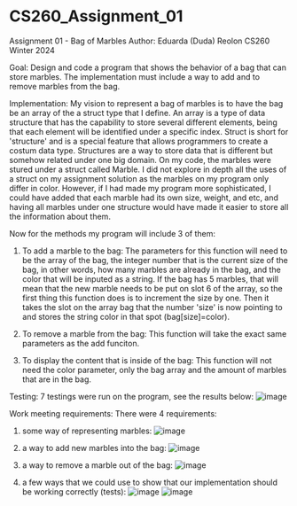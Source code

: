 # CS260_Assignment_01

Assignment 01 - Bag of Marbles
Author: Eduarda (Duda) Reolon
CS260 Winter 2024

Goal: 
Design and code a program that shows the behavior of a bag that can store marbles. The implementation must include a way to add and to remove marbles from the bag. 

Implementation:
My vision to represent a bag of marbles is to have the bag be an array of the a struct type that I define. An array is a type of data structure that has the
capability to store several different elements, being that each element will be identified under a specific index. Struct is short for 'structure' and is a special
feature that allows programmers to create a costum data type. Structures are a way to store data that is different but somehow related under one big domain. On my
code, the marbles were stured under a struct called Marble. I did not explore in depth all the uses of a struct on my assignment solution as the marbles on my
program only differ in color. However, if I had made my program more sophisticated, I could have added that each marble had its own size, weight, and etc, and having
all marbles under one structure would have made it easier to store all the information about them. 

Now for the methods my program will include 3 of them:
  1. To add a marble to the bag: The parameters for this function will need to be the array of
the bag, the integer number that is the current size of the bag, in other words, how many marbles
are already in the bag, and the color that will be inputed as a string. If the bag has 5 marbles,
that will mean that the new marble needs to be put on slot 6 of the array, so the first thing this
function does is to increment the size by one. Then it takes the slot on the array bag that the number
'size' is now pointing to and stores the string color in that spot (bag[size]=color).

  3. To remove a marble from the bag: This function will take the exact same parameters as the add
funciton. 

    
  4. To display the content that is inside of the bag: This function will not need the color parameter,
only the bag array and the amount of marbles that are in the bag. 

Testing:
7 testings were run on the program, see the results below:
![image](https://github.com/dudareolon/CS260_Assignment_01/assets/102680672/d465f9f5-f8c2-4bb3-816d-8630c5ac157f)

Work meeting requirements:
There were 4 requirements:
1. some way of representing marbles:
![image](https://github.com/dudareolon/CS260_Assignment_01/assets/102680672/aec0b494-5fcd-450c-b72a-219613947149)

2. a way to add new marbles into the bag:
![image](https://github.com/dudareolon/CS260_Assignment_01/assets/102680672/e99d7f8e-c6fb-4bf7-8ce6-ffdf27892795)

3. a way to remove a marble out of the bag:
![image](https://github.com/dudareolon/CS260_Assignment_01/assets/102680672/94acaf5f-e87f-4ba9-9408-2dac270ce74a)

4. a few ways that we could use to show that our implementation should be working correctly (tests):
![image](https://github.com/dudareolon/CS260_Assignment_01/assets/102680672/8054edc1-dcb3-421b-847b-82a67c2a3437)
![image](https://github.com/dudareolon/CS260_Assignment_01/assets/102680672/6baaa893-d30a-49c0-9f7b-a55def704af1)


